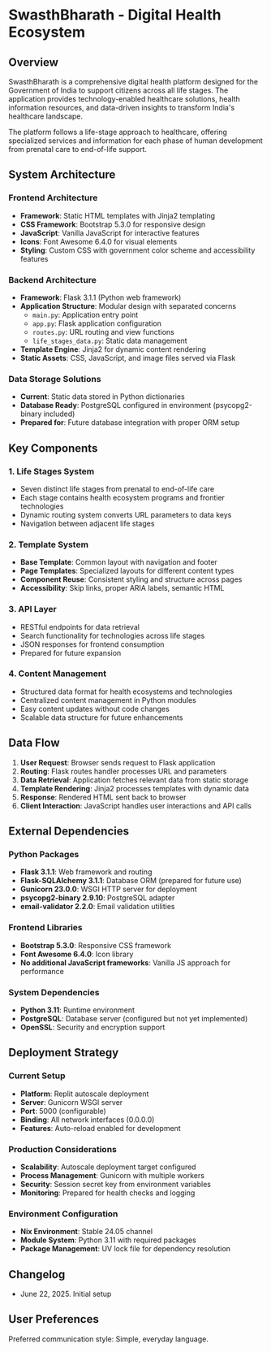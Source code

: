 # SwasthBharath - Digital Health Ecosystem

## Overview

SwasthBharath is a comprehensive digital health platform designed for the Government of India to support citizens across all life stages. The application provides technology-enabled healthcare solutions, health information resources, and data-driven insights to transform India's healthcare landscape.

The platform follows a life-stage approach to healthcare, offering specialized services and information for each phase of human development from prenatal care to end-of-life support.

## System Architecture

### Frontend Architecture
- **Framework**: Static HTML templates with Jinja2 templating
- **CSS Framework**: Bootstrap 5.3.0 for responsive design
- **JavaScript**: Vanilla JavaScript for interactive features
- **Icons**: Font Awesome 6.4.0 for visual elements
- **Styling**: Custom CSS with government color scheme and accessibility features

### Backend Architecture
- **Framework**: Flask 3.1.1 (Python web framework)
- **Application Structure**: Modular design with separated concerns
  - `main.py`: Application entry point
  - `app.py`: Flask application configuration
  - `routes.py`: URL routing and view functions
  - `life_stages_data.py`: Static data management
- **Template Engine**: Jinja2 for dynamic content rendering
- **Static Assets**: CSS, JavaScript, and image files served via Flask

### Data Storage Solutions
- **Current**: Static data stored in Python dictionaries
- **Database Ready**: PostgreSQL configured in environment (psycopg2-binary included)
- **Prepared for**: Future database integration with proper ORM setup

## Key Components

### 1. Life Stages System
- Seven distinct life stages from prenatal to end-of-life care
- Each stage contains health ecosystem programs and frontier technologies
- Dynamic routing system converts URL parameters to data keys
- Navigation between adjacent life stages

### 2. Template System
- **Base Template**: Common layout with navigation and footer
- **Page Templates**: Specialized layouts for different content types
- **Component Reuse**: Consistent styling and structure across pages
- **Accessibility**: Skip links, proper ARIA labels, semantic HTML

### 3. API Layer
- RESTful endpoints for data retrieval
- Search functionality for technologies across life stages
- JSON responses for frontend consumption
- Prepared for future expansion

### 4. Content Management
- Structured data format for health ecosystems and technologies
- Centralized content management in Python modules
- Easy content updates without code changes
- Scalable data structure for future enhancements

## Data Flow

1. **User Request**: Browser sends request to Flask application
2. **Routing**: Flask routes handler processes URL and parameters
3. **Data Retrieval**: Application fetches relevant data from static storage
4. **Template Rendering**: Jinja2 processes templates with dynamic data
5. **Response**: Rendered HTML sent back to browser
6. **Client Interaction**: JavaScript handles user interactions and API calls

## External Dependencies

### Python Packages
- **Flask 3.1.1**: Web framework and routing
- **Flask-SQLAlchemy 3.1.1**: Database ORM (prepared for future use)
- **Gunicorn 23.0.0**: WSGI HTTP server for deployment
- **psycopg2-binary 2.9.10**: PostgreSQL adapter
- **email-validator 2.2.0**: Email validation utilities

### Frontend Libraries
- **Bootstrap 5.3.0**: Responsive CSS framework
- **Font Awesome 6.4.0**: Icon library
- **No additional JavaScript frameworks**: Vanilla JS approach for performance

### System Dependencies
- **Python 3.11**: Runtime environment
- **PostgreSQL**: Database server (configured but not yet implemented)
- **OpenSSL**: Security and encryption support

## Deployment Strategy

### Current Setup
- **Platform**: Replit autoscale deployment
- **Server**: Gunicorn WSGI server
- **Port**: 5000 (configurable)
- **Binding**: All network interfaces (0.0.0.0)
- **Features**: Auto-reload enabled for development

### Production Considerations
- **Scalability**: Autoscale deployment target configured
- **Process Management**: Gunicorn with multiple workers
- **Security**: Session secret key from environment variables
- **Monitoring**: Prepared for health checks and logging

### Environment Configuration
- **Nix Environment**: Stable 24.05 channel
- **Module System**: Python 3.11 with required packages
- **Package Management**: UV lock file for dependency resolution

## Changelog
- June 22, 2025. Initial setup

## User Preferences

Preferred communication style: Simple, everyday language.